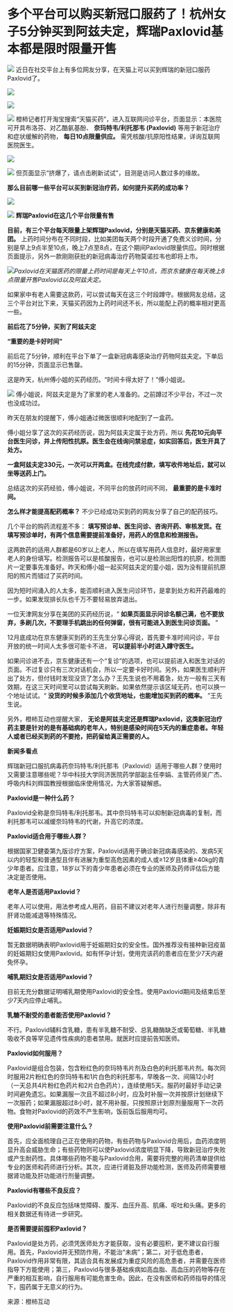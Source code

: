 # 多个平台可以购买新冠口服药了！杭州女子5分钟买到阿兹夫定，辉瑞Paxlovid基本都是限时限量开售

![](https://inews.gtimg.com/newsapp_bt/0/15603495262/1000)
近日在社交平台上有多位网友分享，在天猫上可以买到辉瑞的新冠口服药Paxlovid了。

![](https://inews.gtimg.com/newsapp_bt/0/15603495238/1000)

![](https://inews.gtimg.com/newsapp_bt/0/15603495240/1000)

![](https://inews.gtimg.com/newsapp_bt/0/15603495233/1000)
橙柿记者打开淘宝搜索“天猫买药”，进入互联网问诊平台，页面显示：本医院可开具布洛芬、对乙酷氨基酚、 **奈玛特韦/利托那韦 (Paxlovid)**
等用于新冠治疗和症状缓解的药物， **每日10点限量供应。** 需凭核酸/抗原阳性结果，详询互联网医院医生。

![](https://inews.gtimg.com/newsapp_bt/0/15603495244/1000)

![](https://inews.gtimg.com/newsapp_bt/0/15603495239/1000)
但页面显示“挤爆了，请点击刷新试试”，目测是访问人数过多的缘故。

**那么目前哪一些平台可以买到新冠治疗药，如何提升买药的成功率？**

![](https://inews.gtimg.com/newsapp_bt/0/15603495227/1000)

![](https://inews.gtimg.com/newsapp_bt/0/15603495234/1000)
**辉瑞Paxlovid在这几个平台限量有售**

**目前，有三个平台每天限量上架辉瑞Paxlovid，分别是天猫买药、京东健康和美团。**
上药时间分布在不同时段，比如美团每天两个时段开通了免费义诊时间，分别是早上9点半至10点，晚上7点至8点，在这个期间Paxlovid限量供应。同时根据页面提示，另外一款刚刚获批的新冠病毒治疗药物莫诺拉韦也即将上市。

![](https://inews.gtimg.com/newsapp_bt/0/15603495237/1000)_Paxlovid在天猫医药的限量上药时间是每天上午10点，而京东健康在每天晚上8点限量开售Paxlovid以及阿兹夫定。_

如果家中有老人需要这款药，可以尝试每天在这三个时段蹲守。根据网友总结，这三个平台对比下来，天猫买药因为上药时间还不长，所以能配上药的概率相对更高一些。

**前后花了5分钟，买到了阿兹夫定**

**“重要的是卡好时间”**

前后花了5分钟，顺利在平台下单了一盒新冠病毒感染治疗药物阿兹夫定。下单后的15分钟，页面显示已售罄。

这是昨天，杭州傅小姐的买药经历。“时间卡得太好了！”傅小姐说。

![](https://inews.gtimg.com/newsapp_bt/0/15603495229/1000)
傅小姐说，阿兹夫定是为了家里的老人准备的。之前蹲过不少平台，不过一次也没成功过。

昨天在朋友的提醒下，傅小姐通过微医很顺利地配到了一盒药。

傅小姐分享了这次的买药经历说，因为阿兹夫定属于处方药，所以
**先花10元向平台医生问诊，并上传阳性抗原。医生会在线询问禁忌症，如实回答后，医生开具了处方。**

**一盒阿兹夫定330元，一次可以开两盒。在线完成付款，填写收件地址后，就可以坐等送药上门。**

总结这次的买药经验，傅小姐说，不同平台的放药时间不同， **最重要的是卡准时间。**

**怎么样才能提高配药概率？** 不少已经成功买到药的网友分享了自己的配药技巧。

几个平台的购药流程差不多： **填写预诊单、医生问诊、咨询开药、审核发货。在填写预诊单时，有两个信息需要提前准备好，用药人的信息和检测报告。**

这两款药的适用人群都是60岁以上老人，所以在填写用药人信息时，最好用家里老人的身份填写。检测报告可以是核酸报告，也可以是检测出阳性的抗原，检测图片一定要事先准备好。昨天和傅小姐一起买阿兹夫定的童小姐，因为没有提前抗原阳的照片而错过了买药时间。

因为短时间涌入的人太多，能否顺利进入医生问诊环节，是拿到处方和开药最难的一步。如果发现排长队也千万不要轻易放弃退出。

一位天津网友分享在美团的买药经历说，“ **如果页面显示问诊名额己满，也不要放弃，多刷几次，不要理手机跳出的任何弹窗，很有可能进入到医生问诊页面。** ”

12月底成功在京东健康买到药的王先生分享心得说，首先要卡准时间问诊，平台开放的统一时间人太多很可能卡不进， **可以提前半小时进入蹲守医生。**

如果问诊进不去，京东健康还有一个“复诊”的选项，也可以提前进入和医生对话的页面。不过复诊只有三次对话机会，所以一定要卡好时间。另外，如果医生顺利开出了处方，但付钱时发现没货了怎么办？王先生说也不用着急，处方一般有三天有效期，在这三天时间里可以尝试每天刷新。如果依然提示该区域无药，也可以换一个地址试试。“
**没货的时候多添加几个收货地址，也能增加买到药的概率。** ”王先生说。

另外，橙柿互动也提醒大家，
**无论是阿兹夫定还是辉瑞Paxlovid，这类新冠治疗药主要是针对的是有基础病的老年人，特别是感染时间在5天内的重症患者。年轻人或者已经买到药的不要抢，把药留给真正需要的人。**

**新闻多看点**

辉瑞新冠口服抗病毒药奈玛特韦/利托那韦（Paxlovid）适用于哪些人群？使用时又需要注意哪些呢？华中科技大学同济医院药学部副主任李娟、主管药师吴广杰、呼吸内科刘辉国教授根据临床使用情况，为大家答疑解惑。

**Paxlovid是一种什么药？**

Paxlovid全称是奈玛特韦/利托那韦。其中奈玛特韦可以抑制新冠病毒的复制，而利托那韦可以减缓奈玛特韦的代谢，升高它的浓度。

**Paxlovid适合用于哪些人群？**

根据国家卫健委第九版诊疗方案，Paxlovid适用于确诊新冠病毒感染的、发病5天以内的轻型和普通型且伴有进展为重型高危因素的成人或≥12岁且体重≥40kg的青少年患者。应注意，18岁以下的青少年患者必须在专业的医师及药师评估后方能决定是否使用。

**老年人是否适用Paxlovid？**

老年人可以使用，用法参考成人用药，目前不建议对老年人进行剂量调整，除非有肝肾功能减退等特殊情况。

**妊娠期妇女是否适用Paxlovid？**

暂无数据明确表明Paxlovid用于妊娠期妇女的安全性。国外推荐没有接种新冠疫苗的妊娠期妇女使用Paxlovid。如有怀孕计划，使用完该药的患者应在至少7天内避免怀孕。

**哺乳期妇女是否适用Paxlovid？**

目前无充分数据证明哺乳期使用Paxlovid的安全性。使用Paxlovid期间及结束后至少7天内应停止哺乳。

**乳糖不耐受的患者能否使用Paxlovid？**

不行。Paxlovid辅料含乳糖，患有半乳糖不耐受、总乳糖酶缺乏或葡萄糖、半乳糖吸收不良等罕见遗传性疾病的患者禁用。就医时应提前告知医师。

**Paxlovid如何服用？**

Paxlovid是组合包装，包含粉红色的奈玛特韦片剂及白色的利托那韦片剂。每次同时服用2片粉红色的奈玛特韦和1片白色的利托那韦，早晚各一次、间隔12小时（一天总共4片粉红色药片和2片白色药片），连续使用5天。服药时最好手动记录时间避免遗忘。如果漏服一次且不超过8小时，应及时补服一次并按原计划继续下一次服药；如果漏服超过8小时，就不用补服，只按照原计划原剂量服用下一次药物。食物对Paxlovid的药效不产生影响，饭前饭后服用均可。

**使用Paxlovid前需要注意什么？**

首先，应全面梳理自己正在使用的药物，有些药物与Paxlovid合用后，血药浓度明显升高会威胁生命；有些药物则可以使Paxlovid浓度明显下降，导致新冠治疗失败或产生耐药性。具体哪些药物不能与Paxlovid合用，需要将完整的用药清单提供给专业的医师和药师进行分析。其次，应进行肾脏及肝功能检测，医师及药师需要根据肾功能及肝功能进行剂量调整。

**Paxlovid有哪些不良反应？**

Paxlovid的不良反应包括味觉障碍、腹泻、血压升高、肌痛、呕吐和头痛。更多的相关数据还有待进一步研究。

**是否需要提前囤积Paxlovid？**

Paxlovid是处方药，必须凭医师处方才能获取，没有必要囤积，更不建议自行服用。首先，Paxlovid并无预防作用，不能治“未病”；第二，对于低危患者，Paxlovid作用非常有限，其适合具有发展成为重症风险的高危患者，并需要在医师指导下方能使用；第三，Paxlovid与很多基础疾病如高血脂、高血压的药物等存在严重的相互影响，自行服用有可能危害生命。因此，在没有医师和药师指导的情况下，囤药属于无意义的行为。

来源：橙柿互动

